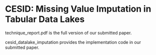 # CESID: Missing Value Imputation in Tabular Data Lakes


technique_report.pdf is the full version of our submitted paper.

cesid_datalake_imputation provides the implementation code in our submitted paper.

